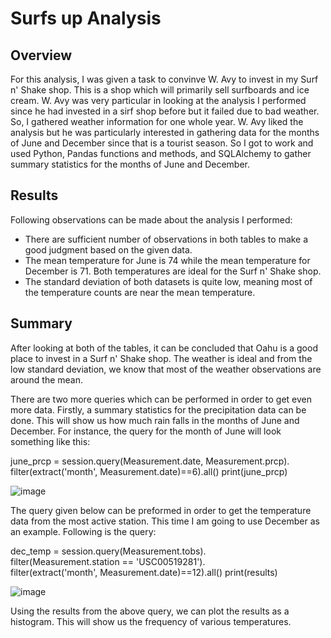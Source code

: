 # Surfs up Analysis

## Overview

For this analysis, I was given a task to convinve W. Avy to invest in my Surf n' Shake shop. This is a shop which will primarily sell surfboards and ice cream. W. Avy was very particular in looking at the analysis I performed since he had invested in a sirf shop before but it failed due to bad weather. So, I gathered weather information for one whole year. W. Avy liked the analysis but he was particularly interested in gathering data for the months of June and December since that is a tourist season. So I got to work and used Python, Pandas functions and methods, and SQLAlchemy to gather summary statistics for the months of June and December. 

## Results

Following observations can be made about the analysis I performed:

- There are sufficient number of observations in both tables to make a good judgment based on the given data.
- The mean temperature for June is 74 while the mean temperature for December is 71. Both temperatures are ideal for the Surf n' Shake shop.
- The standard deviation of both datasets is quite low, meaning most of the temperature counts are near the mean temperature. 

## Summary

After looking at both of the tables, it can be concluded that Oahu is a good place to invest in a Surf n' Shake shop. The weather is ideal and from the low standard deviation, we know that most of the weather observations are around the mean.

There are two more queries which can be performed in order to get even more data. Firstly, a summary statistics for the precipitation data can be done. This will show us how much rain falls in the months of June and December. For instance, the query for the month of June will look something like this:

june_prcp = session.query(Measurement.date, Measurement.prcp).\
filter(extract('month', Measurement.date)==6).all()
print(june_prcp)

![image](https://user-images.githubusercontent.com/95254809/156959724-77fa398b-c8b7-4c76-aaa0-648db611e451.png)

The query given below can be preformed in order to get the temperature data from the most active station. This time I am going to use December as an example. Following is the query:

dec_temp = session.query(Measurement.tobs).\
filter(Measurement.station == 'USC00519281').\
filter(extract('month', Measurement.date)==12).all()
print(results)

![image](https://user-images.githubusercontent.com/95254809/156960342-14572cf0-28b1-4797-a77c-7d1a415515ad.png)

Using the results from the above query, we can plot the results as a histogram. This will show us the frequency of various temperatures. 
